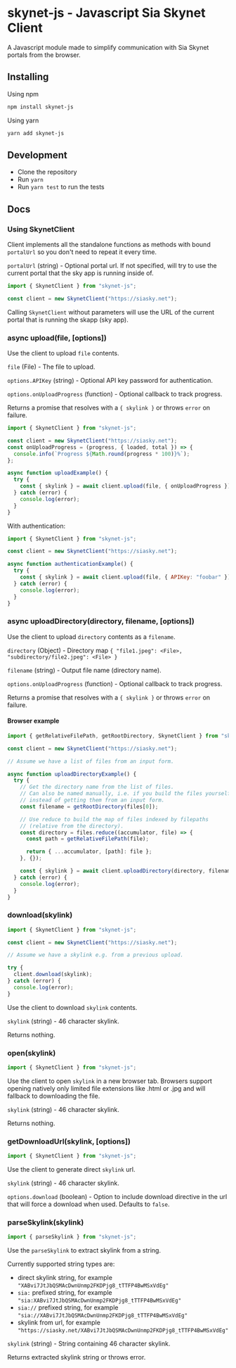 # skynet-js - Javascript Sia Skynet Client

A Javascript module made to simplify communication with Sia Skynet portals from the browser.

## Installing

Using npm

```sh
npm install skynet-js
```

Using yarn

```sh
yarn add skynet-js
```

## Development

- Clone the repository
- Run `yarn`
- Run `yarn test` to run the tests

## Docs

### Using SkynetClient

Client implements all the standalone functions as methods with bound `portalUrl` so you don't need to repeat it every time.

`portalUrl` (string) - Optional portal url. If not specified, will try to use the current portal that the sky app is running inside of.

```javascript
import { SkynetClient } from "skynet-js";

const client = new SkynetClient("https://siasky.net");
```

Calling `SkynetClient` without parameters will use the URL of the current portal that is running the skapp (sky app).

### async upload(file, [options])

Use the client to upload `file` contents.

`file` (File) - The file to upload.

`options.APIKey` (string) - Optional API key password for authentication.

`options.onUploadProgress` (function) - Optional callback to track progress.

Returns a promise that resolves with a `{ skylink }` or throws `error` on failure.

```javascript
import { SkynetClient } from "skynet-js";

const client = new SkynetClient("https://siasky.net");
const onUploadProgress = (progress, { loaded, total }) => {
  console.info(`Progress ${Math.round(progress * 100)}%`);
};

async function uploadExample() {
  try {
    const { skylink } = await client.upload(file, { onUploadProgress });
  } catch (error) {
    console.log(error);
  }
}
```

With authentication:

```javascript
import { SkynetClient } from "skynet-js";

const client = new SkynetClient("https://siasky.net");

async function authenticationExample() {
  try {
    const { skylink } = await client.upload(file, { APIKey: "foobar" });
  } catch (error) {
    console.log(error);
  }
}
```

### async uploadDirectory(directory, filename, [options])

Use the client to upload `directory` contents as a `filename`.

`directory` (Object) - Directory map `{ "file1.jpeg": <File>, "subdirectory/file2.jpeg": <File> }`

`filename` (string) - Output file name (directory name).

`options.onUploadProgress` (function) - Optional callback to track progress.

Returns a promise that resolves with a `{ skylink }` or throws `error` on failure.

#### Browser example

```javascript
import { getRelativeFilePath, getRootDirectory, SkynetClient } from "skynet-js";

const client = new SkynetClient("https://siasky.net");

// Assume we have a list of files from an input form.

async function uploadDirectoryExample() {
  try {
    // Get the directory name from the list of files.
    // Can also be named manually, i.e. if you build the files yourself
    // instead of getting them from an input form.
    const filename = getRootDirectory(files[0]);

    // Use reduce to build the map of files indexed by filepaths
    // (relative from the directory).
    const directory = files.reduce((accumulator, file) => {
      const path = getRelativeFilePath(file);

      return { ...accumulator, [path]: file };
    }, {});

    const { skylink } = await client.uploadDirectory(directory, filename);
  } catch (error) {
    console.log(error);
  }
}
```

### download(skylink)

```javascript
import { SkynetClient } from "skynet-js";

const client = new SkynetClient("https://siasky.net");

// Assume we have a skylink e.g. from a previous upload.

try {
  client.download(skylink);
} catch (error) {
  console.log(error);
}
```

Use the client to download `skylink` contents.

`skylink` (string) - 46 character skylink.

Returns nothing.

### open(skylink)

```javascript
import { SkynetClient } from "skynet-js";
```

Use the client to open `skylink` in a new browser tab. Browsers support opening natively only limited file extensions like .html or .jpg and will fallback to downloading the file.

`skylink` (string) - 46 character skylink.

Returns nothing.

### getDownloadUrl(skylink, [options])

```javascript
import { SkynetClient } from "skynet-js";
```

Use the client to generate direct `skylink` url.

`skylink` (string) - 46 character skylink.

`options.download` (boolean) - Option to include download directive in the url that will force a download when used. Defaults to `false`.

### parseSkylink(skylink)

```javascript
import { parseSkylink } from "skynet-js";
```

Use the `parseSkylink` to extract skylink from a string.

Currently supported string types are:

- direct skylink string, for example `"XABvi7JtJbQSMAcDwnUnmp2FKDPjg8_tTTFP4BwMSxVdEg"`
- `sia:` prefixed string, for example `"sia:XABvi7JtJbQSMAcDwnUnmp2FKDPjg8_tTTFP4BwMSxVdEg"`
- `sia://` prefixed string, for example `"sia://XABvi7JtJbQSMAcDwnUnmp2FKDPjg8_tTTFP4BwMSxVdEg"`
- skylink from url, for example `"https://siasky.net/XABvi7JtJbQSMAcDwnUnmp2FKDPjg8_tTTFP4BwMSxVdEg"`

`skylink` (string) - String containing 46 character skylink.

Returns extracted skylink string or throws error.
